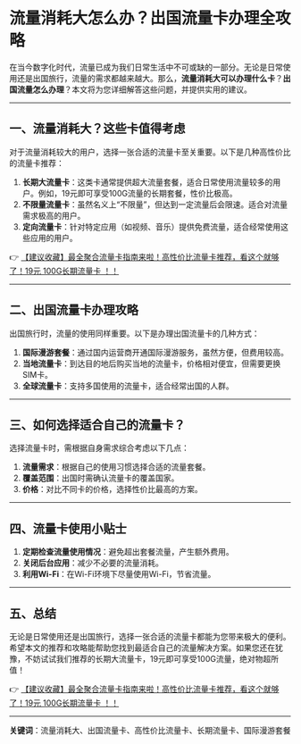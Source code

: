 # 流量消耗大怎么办？出国流量卡办理全攻略

在当今数字化时代，流量已成为我们日常生活中不可或缺的一部分。无论是日常使用还是出国旅行，流量的需求都越来越大。那么，**流量消耗大可以办理什么卡**？**出国流量怎么办理**？本文将为您详细解答这些问题，并提供实用的建议。

---

## 一、流量消耗大？这些卡值得考虑

对于流量消耗较大的用户，选择一张合适的流量卡至关重要。以下是几种高性价比的流量卡推荐：

1. **长期大流量卡**：这类卡通常提供超大流量套餐，适合日常使用流量较多的用户。例如，19元即可享受100G流量的长期套餐，性价比极高。
2. **不限量流量卡**：虽然名义上“不限量”，但达到一定流量后会限速。适合对流量需求极高的用户。
3. **定向流量卡**：针对特定应用（如视频、音乐）提供免费流量，适合经常使用这些应用的用户。

👉 [【建议收藏】最全聚合流量卡指南来啦！高性价比流量卡推荐，看这个就够了！19元 100G长期流量卡 ！！](https://bit.ly/Liuliangka)

---

## 二、出国流量卡办理攻略

出国旅行时，流量的使用同样重要。以下是办理出国流量卡的几种方式：

1. **国际漫游套餐**：通过国内运营商开通国际漫游服务，虽然方便，但费用较高。
2. **当地流量卡**：到达目的地后购买当地的流量卡，价格相对便宜，但需要更换SIM卡。
3. **全球流量卡**：支持多国使用的流量卡，适合经常出国的人群。

---

## 三、如何选择适合自己的流量卡？

选择流量卡时，需根据自身需求综合考虑以下几点：

1. **流量需求**：根据自己的使用习惯选择合适的流量套餐。
2. **覆盖范围**：出国时需确认流量卡的覆盖国家。
3. **价格**：对比不同卡的价格，选择性价比最高的方案。

---

## 四、流量卡使用小贴士

1. **定期检查流量使用情况**：避免超出套餐流量，产生额外费用。
2. **关闭后台应用**：减少不必要的流量消耗。
3. **利用Wi-Fi**：在Wi-Fi环境下尽量使用Wi-Fi，节省流量。

---

## 五、总结

无论是日常使用还是出国旅行，选择一张合适的流量卡都能为您带来极大的便利。希望本文的推荐和攻略能帮助您找到最适合自己的流量解决方案。如果您还在犹豫，不妨试试我们推荐的长期大流量卡，19元即可享受100G流量，绝对物超所值！

👉 [【建议收藏】最全聚合流量卡指南来啦！高性价比流量卡推荐，看这个就够了！19元 100G长期流量卡 ！！](https://bit.ly/Liuliangka)

---

**关键词**：流量消耗大、出国流量卡、高性价比流量卡、长期流量卡、国际漫游套餐